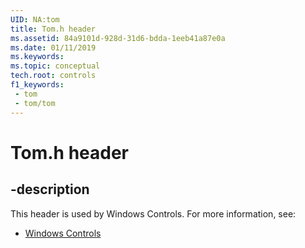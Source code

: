 ```yaml
---
UID: NA:tom
title: Tom.h header
ms.assetid: 84a9101d-928d-31d6-bdda-1eeb41a87e0a
ms.date: 01/11/2019
ms.keywords: 
ms.topic: conceptual
tech.root: controls
f1_keywords:
 - tom
 - tom/tom
---
```


# Tom.h header


## -description

This header is used by Windows Controls. For more information, see:

- [Windows Controls](../_controls/index.md)

